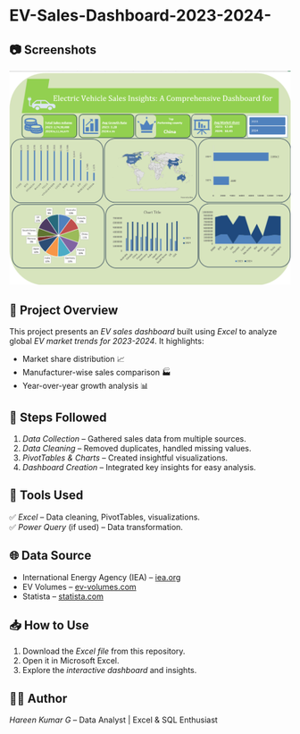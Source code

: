 # EV-Sales-Dashboard-2023-2024-

## 📷 Screenshots  
![Dashboard](https://github.com/Hareen-kumar/EV-Sales-Dashboard-2023-2024-/blob/main/Dashboard%20screenshot.png)  

## 📌 Project Overview  
This project presents an *EV sales dashboard* built using *Excel* to analyze global *EV market trends for 2023-2024*. It highlights:  
- Market share distribution 📈  
- Manufacturer-wise sales comparison 🏭  
- Year-over-year growth analysis 📊  

## 📂 Steps Followed  
1. *Data Collection* – Gathered sales data from multiple sources.  
2. *Data Cleaning* – Removed duplicates, handled missing values.  
3. *PivotTables & Charts* – Created insightful visualizations.  
4. *Dashboard Creation* – Integrated key insights for easy analysis.  

## 🔧 Tools Used  
✅ *Excel* – Data cleaning, PivotTables, visualizations.  
✅ *Power Query* (if used) – Data transformation.  

## 🌐 Data Source  
- International Energy Agency (IEA) – [iea.org](https://www.iea.org/)  
- EV Volumes – [ev-volumes.com](https://www.ev-volumes.com/)  
- Statista – [statista.com](https://www.statista.com/)  

## 📥 How to Use  
1. Download the *Excel file* from this repository.  
2. Open it in Microsoft Excel.  
3. Explore the *interactive dashboard* and insights.  

## 👨‍💻 Author  
*Hareen Kumar G* – Data Analyst | Excel & SQL Enthusiast  
 
